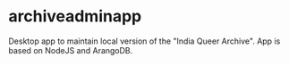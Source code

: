 # archiveadminapp
Desktop app to maintain local version of the "India Queer Archive". App is based on NodeJS and ArangoDB.
